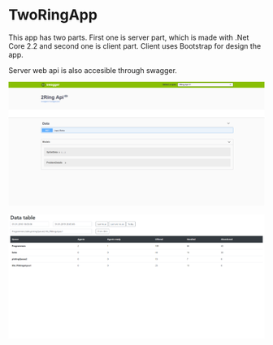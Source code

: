 # TwoRingApp

This app has two parts. First one is server part, which is made with .Net Core 2.2 and second one is client part. Client uses Bootstrap
for design the app.

Server web api is also accesible through swagger.

![Alt text](./screens/swagger.png?raw=true "screenshot web")

![Alt text](./screens/client.png?raw=true "screenshot web")
